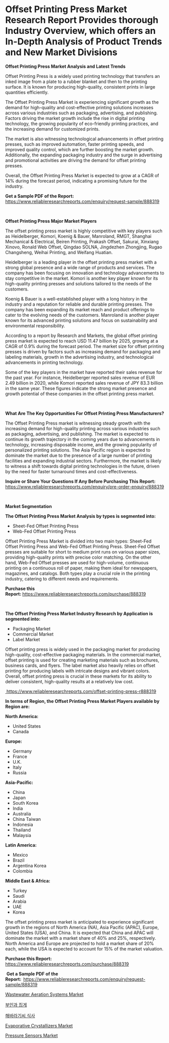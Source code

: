 <p><h1>Offset Printing Press Market Research Report Provides thorough Industry Overview, which offers an In-Depth Analysis of Product Trends and New Market Divisions</h1></p><p><strong>Offset Printing Press Market Analysis and Latest Trends</strong></p>
<p><p>Offset Printing Press is a widely used printing technology that transfers an inked image from a plate to a rubber blanket and then to the printing surface. It is known for producing high-quality, consistent prints in large quantities efficiently.</p><p>The Offset Printing Press Market is experiencing significant growth as the demand for high-quality and cost-effective printing solutions increases across various industries such as packaging, advertising, and publishing. Factors driving the market growth include the rise in digital printing technology, the growing popularity of eco-friendly printing practices, and the increasing demand for customized prints.</p><p>The market is also witnessing technological advancements in offset printing presses, such as improved automation, faster printing speeds, and improved quality control, which are further boosting the market growth. Additionally, the expanding packaging industry and the surge in advertising and promotional activities are driving the demand for offset printing presses.</p><p>Overall, the Offset Printing Press Market is expected to grow at a CAGR of 14% during the forecast period, indicating a promising future for the industry.</p></p>
<p><strong>Get a Sample PDF of the Report:&nbsp;</strong> <a href="https://www.reliableresearchreports.com/enquiry/request-sample/888319">https://www.reliableresearchreports.com/enquiry/request-sample/888319</a></p>
<p>&nbsp;</p>
<p><strong>Offset Printing Press Major Market Players</strong></p>
<p><p>The offset printing press market is highly competitive with key players such as Heidelberger, Komori, Koenig & Bauer, Manroland, RMGT, Shanghai Mechanical & Electrical, Beiren Printing, Prakash Offset, Sakurai, Xinxiang Xinovo, Ronald Web Offset, Qingdao SOLNA, Jingdezhen Zhongjing, Rugao Changsheng, Weihai Printing, and Weifang Huatian.</p><p>Heidelberger is a leading player in the offset printing press market with a strong global presence and a wide range of products and services. The company has been focusing on innovation and technology advancements to stay competitive in the market. Komori is another key player known for its high-quality printing presses and solutions tailored to the needs of the customers.</p><p>Koenig & Bauer is a well-established player with a long history in the industry and a reputation for reliable and durable printing presses. The company has been expanding its market reach and product offerings to cater to the evolving needs of the customers. Manroland is another player known for its advanced printing solutions and focus on sustainability and environmental responsibility.</p><p>According to a report by Research and Markets, the global offset printing press market is expected to reach USD 11.47 billion by 2025, growing at a CAGR of 0.9% during the forecast period. The market size for offset printing presses is driven by factors such as increasing demand for packaging and labeling materials, growth in the advertising industry, and technological advancements in printing technology.</p><p>Some of the key players in the market have reported their sales revenue for the past year. For instance, Heidelberger reported sales revenue of EUR 2.49 billion in 2020, while Komori reported sales revenue of JPY 83.3 billion in the same year. These figures indicate the strong market presence and growth potential of these companies in the offset printing press market.</p></p>
<p>&nbsp;</p>
<p><strong>What Are The Key Opportunities For Offset Printing Press Manufacturers?</strong></p>
<p><p>The Offset Printing Press market is witnessing steady growth with the increasing demand for high-quality printing across various industries such as packaging, advertising, and publishing. The market is expected to continue its growth trajectory in the coming years due to advancements in technology, increasing disposable income, and the growing popularity of personalized printing solutions. The Asia Pacific region is expected to dominate the market due to the presence of a large number of printing facilities and expanding industrial sectors. Furthermore, the market is likely to witness a shift towards digital printing technologies in the future, driven by the need for faster turnaround times and cost-effectiveness.</p></p>
<p><strong>Inquire or Share Your Questions If Any Before Purchasing This Report:</strong> <a href="https://www.reliableresearchreports.com/enquiry/pre-order-enquiry/888319">https://www.reliableresearchreports.com/enquiry/pre-order-enquiry/888319</a></p>
<p>&nbsp;</p>
<p><strong>Market Segmentation</strong></p>
<p><strong>The Offset Printing Press Market Analysis by types is segmented into:</strong></p>
<p><ul><li>Sheet-Fed Offset Printing Press</li><li>Web-Fed Offset Printing Press</li></ul></p>
<p><p>Offset Printing Press Market is divided into two main types: Sheet-Fed Offset Printing Press and Web-Fed Offset Printing Press. Sheet-Fed Offset presses are suitable for short to medium print runs on various paper sizes, providing high-quality prints with precise color matching. On the other hand, Web-Fed Offset presses are used for high-volume, continuous printing on a continuous roll of paper, making them ideal for newspapers, magazines, and catalogs. Both types play a crucial role in the printing industry, catering to different needs and requirements.</p></p>
<p><strong>Purchase this Report:&nbsp;</strong><a href="https://www.reliableresearchreports.com/purchase/888319">https://www.reliableresearchreports.com/purchase/888319</a></p>
<p>&nbsp;</p>
<p><strong>The Offset Printing Press Market Industry Research by Application is segmented into:</strong></p>
<p><ul><li>Packaging Market</li><li>Commercial Market</li><li>Label Market</li></ul></p>
<p><p>Offset printing press is widely used in the packaging market for producing high-quality, cost-effective packaging materials. In the commercial market, offset printing is used for creating marketing materials such as brochures, business cards, and flyers. The label market also heavily relies on offset printing for producing labels with intricate designs and vibrant colors. Overall, offset printing press is crucial in these markets for its ability to deliver consistent, high-quality results at a relatively low cost.</p></p>
<p><a href="https://www.reliableresearchreports.com/offset-printing-press-r888319">&nbsp;https://www.reliableresearchreports.com/offset-printing-press-r888319</a></p>
<p><strong>In terms of Region, the Offset Printing Press Market Players available by Region are:</strong></p>
<p>
    <p> <strong> North America: </strong>
        <ul>
            <li>United States</li>
            <li>Canada</li>
        </ul>
        </p> 
    <p> <strong> Europe: </strong>
        <ul>
            <li>Germany</li>
            <li>France</li>
            <li>U.K.</li>
            <li>Italy</li>
            <li>Russia</li>
        </ul>
        </p> 
    <p> <strong> Asia-Pacific: </strong>
        <ul>
            <li>China</li>
            <li>Japan</li>
            <li>South Korea</li>
            <li>India</li>
            <li>Australia</li>
            <li>China Taiwan</li>
            <li>Indonesia</li>
            <li>Thailand</li>
            <li>Malaysia</li>
        </ul>
        </p> 
    <p> <strong> Latin America: </strong>
        <ul>
            <li>Mexico</li>
            <li>Brazil</li>
            <li>Argentina Korea</li>
            <li>Colombia</li>
        </ul>
        </p> 
    <p> <strong> Middle East & Africa: </strong>
        <ul>
            <li>Turkey</li>
            <li>Saudi</li>
            <li>Arabia</li>
            <li>UAE</li>
            <li>Korea</li>
        </ul>
    </p>
    </p>
<p><p>The offset printing press market is anticipated to experience significant growth in the regions of North America (NA), Asia Pacific (APAC), Europe, United States (USA), and China. It is expected that China and APAC will dominate the market with a market share of 40% and 25%, respectively. North America and Europe are projected to hold a market share of 20% each, while the USA is expected to account for 15% of the market valuation.</p></p>
<p><strong>Purchase this Report: </strong><a href="https://www.reliableresearchreports.com/purchase/888319">https://www.reliableresearchreports.com/purchase/888319</a></p>
<p>&nbsp;<strong>Get a Sample PDF of the Report:&nbsp;&nbsp;</strong><a href="https://www.reliableresearchreports.com/enquiry/request-sample/888319">https://www.reliableresearchreports.com/enquiry/request-sample/888319</a></p>
<p><strong></strong></p>
<p><p><a href="https://github.com/kufem1/Market-Research-Report-List-2/blob/main/wastewater-aeration-systems-market.md">Wastewater Aeration Systems Market</a></p><p><a href="https://medium.com/@josefarice/%EC%9C%A0%EB%B0%A9%EC%95%94%EC%9A%A9-%ED%8F%AC%EC%8A%A4%ED%8B%B0%EC%B9%98-%EC%8B%9C%EC%9E%A5-%EC%9C%A0%ED%98%95-%EC%9D%91%EC%9A%A9-%EB%B0%8F-%EC%A7%80%EB%A6%AC%EC%A0%81%EC%9C%BC%EB%A1%9C-%EC%A2%85%ED%95%A9%EC%A0%81%EC%9D%B8-%ED%8F%89%EA%B0%80-3823e7bc31dd">부인과 집게</a></p><p><a href="https://medium.com/@simeonbode1/%ED%95%B4%EB%B0%94%EB%9D%BC%EA%B8%B0%EC%94%A8-%EB%AC%BC%EA%B0%80-%EC%8B%9C%EC%9E%A5-%EB%B6%84%EC%84%9D-%EA%B8%80%EB%A1%9C%EB%B2%8C-%EC%82%B0%EC%97%85-%EC%A0%84%EB%A7%9D%EA%B3%BC-%EC%98%88%EC%B8%A1-2024%EB%85%84%EB%B6%80%ED%84%B0-2031%EB%85%84%EA%B9%8C%EC%A7%80-66d9e3938a8e">해바라기씨 식사</a></p><p><a href="https://github.com/kosella/Market-Research-Report-List-3/blob/main/evaporative-crystallizers-market.md">Evaporative Crystallizers Market</a></p><p><a href="https://www.linkedin.com/pulse/pressure-sensors-market-exploring-share-trends-future-b7g9c?trackingId=1DcAmRuMw3T4Sd94AjHp0A%3D%3D">Pressure Sensors Market</a></p></p>